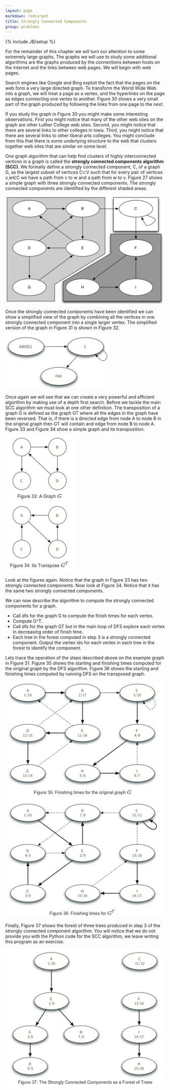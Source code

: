 ```yaml
---
layout: page
markdown: redcarpet
title: Strongly Connected Components
group: problems
---
```

{% include JB/setup %}

For the remainder of this chapter we will turn our attention to some extremely large graphs. The graphs we will use to study some additional algorithms are the graphs produced by the connections between hosts on the Internet and the links between web pages. We will begin with web pages.

Search engines like Google and Bing exploit the fact that the pages on the web form a very large directed graph. To transform the World Wide Web into a graph, we will treat a page as a vertex, and the hyperlinks on the page as edges connecting one vertex to another. Figure 30 shows a very small part of the graph produced by following the links from one page to the next.


If you study the graph in Figure 30 you might make some interesting observations. First you might notice that many of the other web sites on the graph are other Luther College web sites. Second, you might notice that there are several links to other colleges in Iowa. Third, you might notice that there are several links to other liberal arts colleges. You might conclude from this that there is some underlying structure to the web that clusters together web sites that are similar on some level.

One graph algorithm that can help find clusters of highly interconnected vertices in a graph is called the **strongly connected components algorithm (SCC)**. We formally define a strongly connected component, C, of a graph G, as the largest subset of vertices C⊂V such that for every pair of vertices v,w∈C we have a path from v to w and a path from w to v. Figure 27 shows a simple graph with three strongly connected components. The strongly connected components are identified by the different shaded areas.

![Figure 31: A Directed Graph with Three Strongly Connected Components](/img/PSADS_31.png)

Once the strongly connected components have been identified we can show a simplified view of the graph by combining all the vertices in one strongly connected component into a single larger vertex. The simplified version of the graph in Figure 31 is shown in Figure 32.

![Figure 32: The Reduced Graph](/img/PSADS_32.png)

Once again we will see that we can create a very powerful and efficient algorithm by making use of a depth first search. Before we tackle the main SCC algorithm we must look at one other definition. The transposition of a graph G is defined as the graph GT where all the edges in the graph have been reversed. That is, if there is a directed edge from node A to node B in the original graph then GT will contain and edge from node B to node A. Figure 33 and Figure 34 show a simple graph and its transposition.

![Figure 33-34: Graph G and its Transpose G^T](/img/PSADS_33-34.png)

Look at the figures again. Notice that the graph in Figure 33 has two strongly connected components. Now look at Figure 34. Notice that it has the same two strongly connected components.

We can now describe the algorithm to compute the strongly connected components for a graph.

- Call dfs for the graph G to compute the finish times for each vertex.
- Compute G^T.
- Call dfs for the graph GT but in the main loop of DFS explore each vertex in decreasing order of finish time.
- Each tree in the forest computed in step 3 is a strongly connected component. Output the vertex ids for each vertex in each tree in the forest to identify the component.

Lets trace the operation of the steps described above on the example graph in Figure 31. Figure 35 shows the starting and finishing times computed for the original graph by the DFS algorithm. Figure 36 shows the starting and finishing times computed by running DFS on the transposed graph.

![Figure 35-36](/img/PSADS_35-36.png)

Finally, Figure 37 shows the forest of three trees produced in step 3 of the strongly connected component algorithm. You will notice that we do not provide you with the Python code for the SCC algorithm, we leave writing this program as an exercise.

![Figure 37: The Strongly Connected Components as a Forest of Trees](/img/PSADS_37.png)